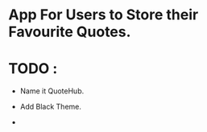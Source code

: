 # App For Users to Store their Favourite Quotes.

# TODO : 

* Name it QuoteHub.

* Add Black Theme.

*